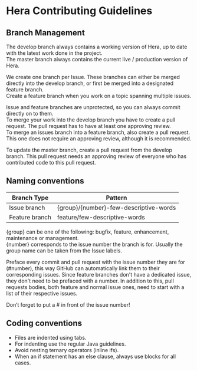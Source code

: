 # Hera Contributing Guidelines

## Branch Management

The develop branch always contains a working version of Hera, up to date with the latest work done in the project.  
The master branch always contains the current live / production version of Hera.  

We create one branch per Issue. These branches can either be merged directly into the develop branch, or first be merged into a designated feature branch.  
Create a feature branch when you work on a topic spanning multiple issues.  

Issue and feature branches are unprotected, so you can always commit directly on to them.  
To merge your work into the develop branch you have to create a pull request. The pull request has to have at least one approving review.  
To merge an issues branch into a feature branch, also create a pull request. This one does not require an approving review, although it is recommended.  

To update the master branch, create a pull request from the develop branch. This pull request needs an approving review of everyone who has contributed code to this pull request.  


## Naming conventions

Branch Type | Pattern
----------- | -------
Issue branch | {group}/{number}-few-descriptive-words
Feature branch | feature/few-descriptive-words

{group} can be one of the following: bugfix, feature, enhancement, maintenance or management.  
{number} corresponds to the issue number the branch is for. Usually the group name can be taken from the Issue labels.  

Preface every commit and pull request with the issue number they are for (#number), this way GitHub can automatically link them to their corresponding issues. Since feature branches don't have a dedicated issue, they don't need to be prefaced with a number.
In addition to this, pull requests bodies, both feature and normal issue ones, need to start with a list of their respective issues.

Don’t forget to put a # in front of the issue number!  

## Coding conventions

* Files are indented using tabs.
* For indenting use the regular Java guidelines.
* Avoid nesting ternary operators (inline ifs).
* When an if statement has an else clause, always use blocks for all cases.
